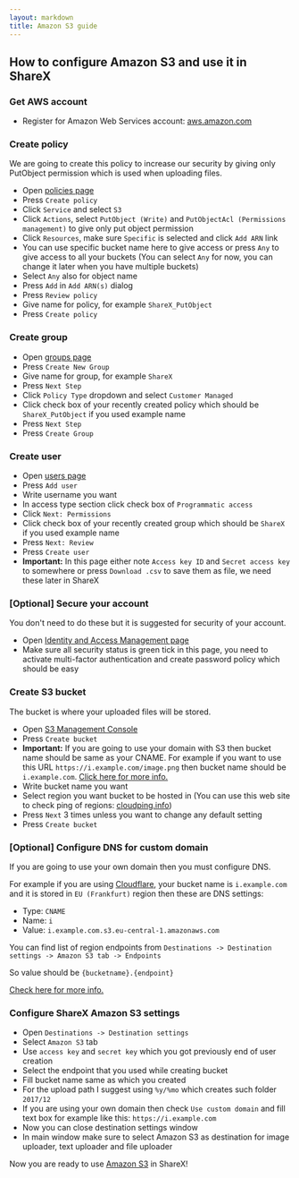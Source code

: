 ```yaml
---
layout: markdown
title: Amazon S3 guide
---
```


## How to configure Amazon S3 and use it in ShareX

### Get AWS account

* Register for Amazon Web Services account: [aws.amazon.com](https://aws.amazon.com)

### Create policy

We are going to create this policy to increase our security by giving only PutObject permission which is used when uploading files.

* Open [policies page](https://console.aws.amazon.com/iam/home#/policies)
* Press `Create policy`
* Click `Service` and select `S3`
* Click `Actions`, select `PutObject (Write)` and `PutObjectAcl (Permissions management)` to give only put object permission
* Click `Resources`, make sure `Specific` is selected and click `Add ARN` link
* You can use specific bucket name here to give access or press `Any` to give access to all your buckets (You can select `Any` for now, you can change it later when you have multiple buckets)
* Select `Any` also for object name
* Press `Add` in `Add ARN(s)` dialog
* Press `Review policy`
* Give name for policy, for example `ShareX_PutObject`
* Press `Create policy`

### Create group

* Open [groups page](https://console.aws.amazon.com/iam/home#/groups)
* Press `Create New Group`
* Give name for group, for example `ShareX`
* Press `Next Step`
* Click `Policy Type` dropdown and select `Customer Managed`
* Click check box of your recently created policy which should be `ShareX_PutObject` if you used example name
* Press `Next Step`
* Press `Create Group`

### Create user

* Open [users page](https://console.aws.amazon.com/iam/home#/users)
* Press `Add user`
* Write username you want
* In access type section click check box of `Programmatic access`
* Click `Next: Permissions`
* Click check box of your recently created group which should be `ShareX` if you used example name
* Press `Next: Review`
* Press `Create user`
* **Important:** In this page either note `Access key ID` and `Secret access key` to somewhere or press `Download .csv` to save them as file, we need these later in ShareX

### [Optional] Secure your account

You don't need to do these but it is suggested for security of your account.

* Open [Identity and Access Management page](https://console.aws.amazon.com/iam/home)
* Make sure all security status is green tick in this page, you need to activate multi-factor authentication and create password policy which should be easy

### Create S3 bucket

The bucket is where your uploaded files will be stored.

* Open [S3 Management Console](https://s3.console.aws.amazon.com/s3/home)
* Press `Create bucket`
* **Important:** If you are going to use your domain with S3 then bucket name should be same as your CNAME. For example if you want to use this URL `https://i.example.com/image.png` then bucket name should be `i.example.com`. [Click here for more info.](http://docs.aws.amazon.com/AmazonS3/latest/dev/VirtualHosting.html#VirtualHostingCustomURLs)
* Write bucket name you want
* Select region you want bucket to be hosted in (You can use this web site to check ping of regions: [cloudping.info](http://www.cloudping.info))
* Press `Next` 3 times unless you want to change any default setting
* Press `Create bucket`

### [Optional] Configure DNS for custom domain

If you are going to use your own domain then you must configure DNS.

For example if you are using [Cloudflare](https://www.cloudflare.com/), your bucket name is `i.example.com` and it is stored in `EU (Frankfurt)` region then these are DNS settings:

* Type: `CNAME`
* Name: `i`
* Value: `i.example.com.s3.eu-central-1.amazonaws.com`

You can find list of region endpoints from `Destinations -> Destination settings -> Amazon S3 tab -> Endpoints`

So value should be `{bucketname}.{endpoint}`

[Check here for more info.](http://docs.aws.amazon.com/AmazonS3/latest/dev/VirtualHosting.html#VirtualHostingCustomURLs)

### Configure ShareX Amazon S3 settings

* Open `Destinations -> Destination settings`
* Select `Amazon S3` tab
* Use `access key` and `secret key` which you got previously end of user creation
* Select the endpoint that you used while creating bucket
* Fill bucket name same as which you created
* For the upload path I suggest using `%y/%mo` which creates such folder `2017/12`
* If you are using your own domain then check `Use custom domain` and fill text box for example like this: `https://i.example.com`
* Now you can close destination settings window
* In main window make sure to select Amazon S3 as destination for image uploader, text uploader and file uploader

Now you are ready to use [Amazon S3](https://aws.amazon.com/s3/) in ShareX!
